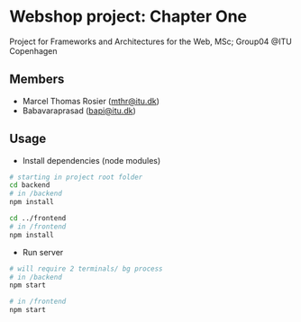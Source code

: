 # Webshop project: Chapter One

Project for Frameworks and Architectures for the Web, MSc; Group04 @ITU Copenhagen

## Members

- Marcel Thomas Rosier (mthr@itu.dk)
- Babavaraprasad (bapi@itu.dk)

## Usage

- Install dependencies (node modules)

```sh
# starting in project root folder
cd backend
# in /backend
npm install

cd ../frontend
# in /frontend
npm install
```

- Run server

```sh
# will require 2 terminals/ bg process
# in /backend
npm start

# in /frontend
npm start
```
